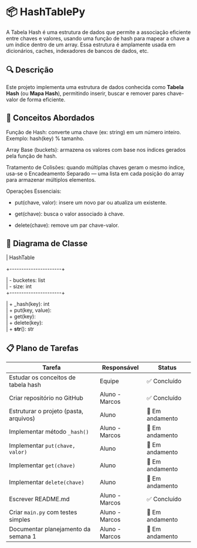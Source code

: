 # 📦 HashTablePy

A Tabela Hash é uma estrutura de dados que permite a associação eficiente entre chaves e valores, usando uma função de hash para mapear a chave a um índice dentro de um array. Essa estrutura é amplamente usada em dicionários, caches, indexadores de bancos de dados, etc.

## 🔍 Descrição

Este projeto implementa uma estrutura de dados conhecida como **Tabela Hash** (ou **Mapa Hash**), permitindo inserir, buscar e remover pares chave-valor de forma eficiente.

## 🧠 Conceitos Abordados

Função de Hash: converte uma chave (ex: string) em um número inteiro. Exemplo: hash(key) % tamanho.

Array Base (buckets): armazena os valores com base nos índices gerados pela função de hash.

Tratamento de Colisões: quando múltiplas chaves geram o mesmo índice, usa-se o Encadeamento Separado — uma lista em cada posição do array para armazenar múltiplos elementos.

Operações Essenciais:

- put(chave, valor): insere um novo par ou atualiza um existente.

- get(chave): busca o valor associado à chave.

- delete(chave): remove um par chave-valor.

## 🧱 Diagrama de Classe

|     HashTable       

+----------------------+

| - bucketes: list                         
| - size: int                              
+----------------------+

| + _hash(key): int                       
| + put(key, value):                       
| + get(key):                              
| + delete(key):                           
| + __str__(): str                        

## 📋 Plano de Tarefas

| Tarefa                                 | Responsável    | Status          |
| -------------------------------------- | -------------- | --------------- |
| Estudar os conceitos de tabela hash    | Equipe         | ✅ Concluído    |
| Criar repositório no GitHub            | Aluno - Marcos | ✅ Concluído    |
| Estruturar o projeto (pasta, arquivos) | Aluno          | 🔄 Em andamento |
| Implementar método `_hash()`           | Aluno - Marcos | 🔄 Em andamento |
| Implementar `put(chave, valor)`        | Aluno          | 🔄 Em andamento |
| Implementar `get(chave)`               | Aluno          | 🔄 Em andamento |
| Implementar `delete(chave)`            | Aluno          | 🔄 Em andamento |
| Escrever README.md                     | Aluno - Marcos | ✅ Concluído    |
| Criar `main.py` com testes simples     | Aluno - Marcos | 🔄 Em andamento |
| Documentar planejamento da semana 1    | Aluno - Marcos | 🔄 Em andamento |

